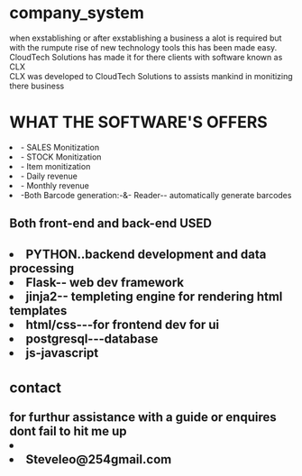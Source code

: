 # company_system
when exstablishing or after exstablishing a business a  alot is required but with the rumpute rise of new technology tools this has been made easy.<br>
CloudTech Solutions has made it  for there clients with software  known as CLX <br>
CLX was  developed to CloudTech Solutions to  assists   mankind in monitizing there business   <br>
   <H1> WHAT THE SOFTWARE'S OFFERS </H1>
    <li>- SALES Monitization</li> 
    <li>- STOCK Monitization</li>
    <li>-  Item monitization</li>
    <li>- Daily revenue </li>
    <li>- Monthly revenue</li>
    <li>-Both Barcode generation:-&- Reader-- automatically generate barcodes</li><bd>
    
    
   <H2>Both front-end and back-end USED<H2>
   <li>PYTHON..backend development and data processing
   <li>Flask-- web dev framework
   <li>jinja2-- templeting engine for rendering html templates
   <li>html/css---for frontend dev for ui
   <li>postgresql---database
   <li>js-javascript
   <H3>contact</H3>
for furthur assistance with a guide or enquires  dont fail to hit me up 
<li href="steveleo254@gmail.com"><li>Steveleo@254gmail.com</li>
